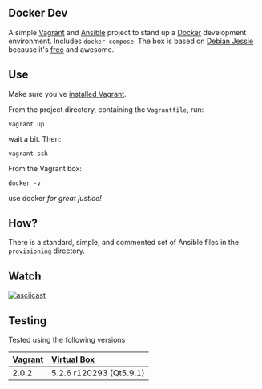 ## Docker Dev

A simple [Vagrant][1] and [Ansible][2] project to stand up a [Docker][3]
development environment. Includes `docker-compose`. The box is based on
[Debian Jessie][5] because it's [free][6] and awesome.

## Use

Make sure you've [installed Vagrant][4].

From the project directory, containing the `Vagrantfile`, run:

    vagrant up

wait a bit. Then:

    vagrant ssh

From the Vagrant box:

    docker -v

use docker _for great justice!_

## How?

There is a standard, simple, and commented set of Ansible files in the
`provisioning` directory.

## Watch

[![asciicast](https://asciinema.org/a/mKOjemRqoPN3JZ65I5dqs9LfS.png)](https://asciinema.org/a/mKOjemRqoPN3JZ65I5dqs9LfS)

## Testing

Tested using the following versions

| [Vagrant][1] | [Virtual Box][7] |
| :---         | :---             |
| 2.0.2   | 5.2.6 r120293 (Qt5.9.1) |


<!-- refs -->
[1]: https://www.vagrantup.com "Vagrant"
[2]: http://docs.ansible.com/ansible/index.html "Ansible docs"
[3]: https://docker.com "Docker"
[4]: https://www.vagrantup.com/docs/installation/ "Vagrant installation"
[5]: https://www.debian.org "Debian The Universal Operating System"
[6]: https://www.debian.org/intro/free "Freedom"
[7]: https://www.virtualbox.org/
